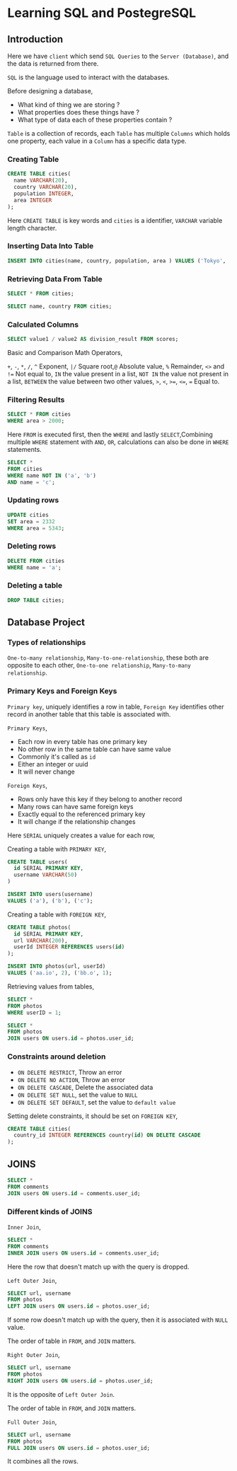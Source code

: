 # Learning SQL and PostegreSQL

## Introduction

Here we have `client` which send `SQL Queries` to the `Server (Database)`, and the data is returned from there.

`SQL` is the language used to interact with the databases.

Before designing a database,

- What kind of thing we are storing ?
- What properties does these things have ?
- What type of data each of these properties contain ?

`Table` is a collection of records, each `Table` has multiple `Columns` which holds one property, each value in a `Column` has a specific data type.

### Creating Table

```sql
CREATE TABLE cities(
  name VARCHAR(20),
  country VARCHAR(20),
  population INTEGER,
  area INTEGER
);
```

Here `CREATE TABLE` is key words and `cities` is a identifier, `VARCHAR` variable length character.

### Inserting Data Into Table

```sql
INSERT INTO cities(name, country, population, area ) VALUES ('Tokyo', 'Japan', 38505000, 8223);
```

### Retrieving Data From Table

```sql
SELECT * FROM cities;

SELECT name, country FROM cities;
```

### Calculated Columns

```sql
SELECT value1 / value2 AS division_result FROM scores;
```

Basic and Comparison Math Operators,

`+`, `-`, `*`, `/`, `^` Exponent, `|/` Square root,`@` Absolute value, `%` Remainder, `<>` and `!=` Not equal to, `IN` the value present in a list, `NOT IN` the value not present in a list, `BETWEEN` the value between two other values, `>`, `<`, `>=`, `<=`, `=` Equal to.

### Filtering Results

```sql
SELECT * FROM cities
WHERE area > 2000;
```

Here `FROM` is executed first, then the `WHERE` and lastly `SELECT`,Combining multiple `WHERE` statement with `AND`, `OR`, calculations can also be done in `WHERE` statements.

```sql
SELECT *
FROM cities
WHERE name NOT IN ('a', 'b')
AND name = 'c';
```

### Updating rows

```sql
UPDATE cities
SET area = 2332
WHERE area = 5343;
```

### Deleting rows

```sql
DELETE FROM cities
WHERE name = 'a';
```

### Deleting a table

```sql
DROP TABLE cities;
```

## Database Project

### Types of relationships

`One-to-many relationship`, `Many-to-one-relationship`, these both are opposite to each other, `One-to-one relationship`, `Many-to-many relationship`.

### Primary Keys and Foreign Keys

`Primary key`, uniquely identifies a row in table, `Foreign Key` identifies other record in another table that this table is associated with.

`Primary Keys`,

- Each row in every table has one primary key
- No other row in the same table can have same value
- Commonly it's called as `id`
- Either an integer or uuid
- It will never change

`Foreign Keys`,

- Rows only have this key if they belong to another record
- Many rows can have same foreign keys
- Exactly equal to the referenced primary key
- It will change if the relationship changes

Here `SERIAL` uniquely creates a value for each row,

Creating a table with `PRIMARY KEY`,

```sql
CREATE TABLE users(
  id SERIAL PRIMARY KEY,
  username VARCHAR(50)
)

INSERT INTO users(username)
VALUES ('a'), ('b'), ('c');
```

Creating a table with `FOREIGN KEY`,

```sql
CREATE TABLE photos(
  id SERIAL PRIMARY KEY,
  url VARCHAR(200),
  userId INTEGER REFERENCES users(id)
);

INSERT INTO photos(url, userId)
VALUES ('aa.io', 2), ('bb.o', 1);
```

Retrieving values from tables,

```sql
SELECT *
FROM photos
WHERE userID = 1;
```

```sql
SELECT *
FROM photos
JOIN users ON users.id = photos.user_id;
```

### Constraints around deletion

- `ON DELETE RESTRICT`, Throw an error
- `ON DELETE NO ACTION`, Throw an error
- `ON DELETE CASCADE`, Delete the associated data
- `ON DELETE SET NULL`, set the value to `NULL`
- `ON DELETE SET DEFAULT`, set the value to `default value`

Setting delete constraints, it should be set on `FOREIGN KEY`,

```sql
CREATE TABLE cities(
  country_id INTEGER REFERENCES country(id) ON DELETE CASCADE
);
```

## JOINS

```sql
SELECT *
FROM comments
JOIN users ON users.id = comments.user_id;
```

### Different kinds of JOINS

`Inner Join`,

```sql
SELECT *
FROM comments
INNER JOIN users ON users.id = comments.user_id;
```

Here the row that doesn't match up with the query is dropped.

`Left Outer Join`,

```sql
SELECT url, username
FROM photos
LEFT JOIN users ON users.id = photos.user_id;
```

If some row doesn't match up with the query, then it is associated with `NULL` value.

The order of table in `FROM`, and `JOIN` matters.

`Right Outer Join`,

```sql
SELECT url, username
FROM photos
RIGHT JOIN users ON users.id = photos.user_id;
```

It is the opposite of `Left Outer Join`.

The order of table in `FROM`, and `JOIN` matters.

`Full Outer Join`,

```sql
SELECT url, username
FROM photos
FULL JOIN users ON users.id = photos.user_id;
```

It combines all the rows.
